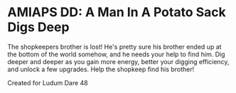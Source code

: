 # AMIAPS DD: A Man In A Potato Sack Digs Deep
The shopkeepers brother is lost! He's pretty sure his brother ended up at the bottom of the world somehow, and he needs your help to find him. Dig deeper and deeper as you gain more energy, better your digging efficiency, and unlock a few upgrades. Help the shopkeep find his brother!


Created for Ludum Dare 48

